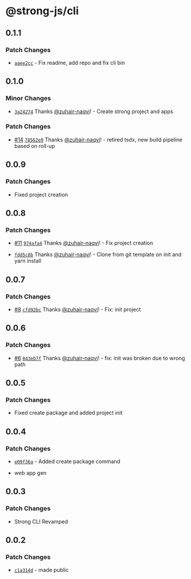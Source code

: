 # @strong-js/cli

## 0.1.1

### Patch Changes

- [`aaee2cc`](https://github.com/strongly-labs/strong-js/commit/aaee2cc6c04f63f1673aabc2f3c72002728ddcaa) - Fix readme, add repo and fix cli bin

## 0.1.0

### Minor Changes

- [`3a24274`](https://github.com/strongly-labs/strong-js/commit/3a2427459089391820cb61a7396f5b1f789799ef) Thanks [@zuhair-naqvi](https://github.com/zuhair-naqvi)! - Create strong project and apps

### Patch Changes

- [#14](https://github.com/strongly-labs/strong-js/pull/14) [`78562e9`](https://github.com/strongly-labs/strong-js/commit/78562e974a895c7dfe0c6f5765414edb34764802) Thanks [@zuhair-naqvi](https://github.com/zuhair-naqvi)! - retired tsdx, new build pipeline based on roll-up

## 0.0.9

### Patch Changes

- Fixed project creation

## 0.0.8

### Patch Changes

- [#11](https://github.com/strongly-labs/strong-js/pull/11) [`974afa4`](https://github.com/strongly-labs/strong-js/commit/974afa4784676ccd29ccf0966eee501dedaf2e60) Thanks [@zuhair-naqvi](https://github.com/zuhair-naqvi)! - Fix project creation

* [`fdd5c8b`](https://github.com/strongly-labs/strong-js/commit/fdd5c8bd623123c41ac21b52779f092d8863ce49) Thanks [@zuhair-naqvi](https://github.com/zuhair-naqvi)! - Clone from git template on init and yarn install

## 0.0.7

### Patch Changes

- [#8](https://github.com/strongly-labs/strong-js/pull/8) [`cfd92bc`](https://github.com/strongly-labs/strong-js/commit/cfd92bc02ada56812e4892965475cc4a93db3820) Thanks [@zuhair-naqvi](https://github.com/zuhair-naqvi)! - Fix: init project

## 0.0.6

### Patch Changes

- [#6](https://github.com/strongly-labs/strong-js/pull/6) [`843eb7f`](https://github.com/strongly-labs/strong-js/commit/843eb7f5861f6be550966e6b05c3258bdd71f8ce) Thanks [@zuhair-naqvi](https://github.com/zuhair-naqvi)! - fix: init was broken due to wrong path

## 0.0.5

### Patch Changes

- Fixed create package and added project init

## 0.0.4

### Patch Changes

- [`e09f36a`](https://github.com/strongly-labs/strong-js/commit/e09f36a640bf3722c6ac971a004adddb3f86fd4c) - Added create package command

* web app gen

## 0.0.3

### Patch Changes

- Strong CLI Revamped

## 0.0.2

### Patch Changes

- [`c1a314d`](https://github.com/strongly-labs/strongly/commit/c1a314daff85da271fba691f2619e210dda50f88) - made public
